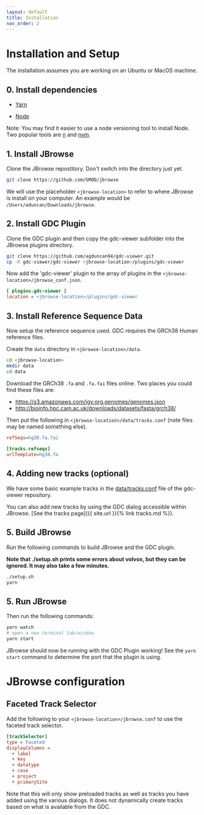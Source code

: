```yaml
---
layout: default
title: Installation
nav_order: 2
---
```


# Installation and Setup
The installation assumes you are working on an Ubuntu or MacOS machine.

## 0. Install dependencies
* [Yarn](ttps://classic.yarnpkg.com/en/docs/install/)

* [Node](https://nodejs.org/en/download/)

Note: You may find it easier to use a node versioning tool to install Node. Two popular tools are [n](https://github.com/tj/n) and [nvm](https://github.com/nvm-sh/nvm).

## 1. Install JBrowse
Clone the JBrowse repostitory. Don't switch into the directory just yet.
```bash
git clone https://github.com/GMOD/jbrowse
```

We will use the placeholder `<jbrowse-location>` to refer to where JBrowse is install on your computer. An example would be `/Users/aduncan/Downloads/jbrowse`.

## 2. Install GDC Plugin
Clone the GDC plugin and then copy the gdc-viewer subfolder into the JBrowse plugins directory.
```bash
git clone https://github.com/agduncan94/gdc-viewer.git
cp -R gdc-viewer/gdc-viewer <jbrowse-location>/plugins/gdc-viewer
```

Now add the 'gdc-viewer' plugin to the array of plugins in the `<jbrowse-location>/jbrowse_conf.json`.
```ini
[ plugins.gdc-viewer ]
location = <jbrowse-location>/plugins/gdc-viewer
```

## 3. Install Reference Sequence Data
Now setup the reference sequence used. GDC requires the GRCh38 Human reference files.

Create the `data` directory in `<jbrowse-location>/data`.

```bash
cd <jbrowse-location>
mkdir data
cd data
```

Download the GRCh38 `.fa` and `.fa.fai` files online. Two places you could find these files are:
* https://s3.amazonaws.com/igv.org.genomes/genomes.json
* http://bioinfo.hpc.cam.ac.uk/downloads/datasets/fasta/grch38/

Then put the following in `<jbrowse-location>/data/tracks.conf` (note files may be named something else).

```ini
refSeqs=hg38.fa.fai
  
[tracks.refseqs]
urlTemplate=hg38.fa
```

## 4. Adding new tracks (optional)
We have some basic example tracks in the [data/tracks.conf](https://github.com/agduncan94/gdc-viewer/blob/develop/data/tracks.conf) file of the gdc-viewer repository.

You can also add new tracks by using the GDC dialog accessible within JBrowse. [See the tracks page]({{ site.url }}{% link tracks.md %}).

## 5. Build JBrowse
Run the following commands to build JBrowse and the GDC plugin.

**Note that ./setup.sh prints some errors about volvox, but they can be ignored. It may also take a few minutes.**
```bash
./setup.sh
yarn
```

## 5. Run JBrowse
Then run the following commands:

```bash
yarn watch
# open a new terminal tab/window
yarn start
```

JBrowse should now be running with the GDC Plugin working! See the `yarn start` command to determine the port that the plugin is using.

# JBrowse configuration
## Faceted Track Selector
Add the following to your `<jbrowse-location>/jbrowse.conf` to use the faceted track selector.
```ini
[trackSelector]
type = Faceted
displayColumns =
  + label
  + key
  + datatype
  + case
  + project
  + primarySite
```

Note that this will only show preloaded tracks as well as tracks you have added using the various dialogs. It does not dynamically create tracks based on what is available from the GDC.